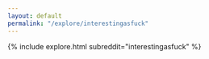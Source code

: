 ```yaml
---
layout: default
permalink: "/explore/interestingasfuck"
---
```


<link rel="stylesheet" type="text/css" href="/static/css/explore.css">
{% include explore.html subreddit="interestingasfuck" %}

